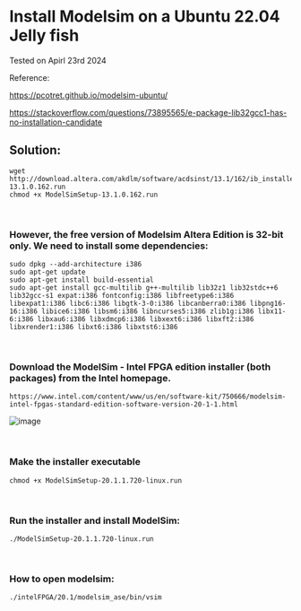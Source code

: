 # Install Modelsim on a Ubuntu 22.04 Jelly fish

Tested on Apirl 23rd 2024

Reference:
 
 https://pcotret.github.io/modelsim-ubuntu/ <br>

 https://stackoverflow.com/questions/73895565/e-package-lib32gcc1-has-no-installation-candidate 
 

## Solution:
```
wget http://download.altera.com/akdlm/software/acdsinst/13.1/162/ib_installers/ModelSimSetup-13.1.0.162.run
chmod +x ModelSimSetup-13.1.0.162.run
```
 <br>
 
### However, the free version of Modelsim Altera Edition is 32-bit only. We need to install some dependencies:

```
sudo dpkg --add-architecture i386
sudo apt-get update
sudo apt-get install build-essential
sudo apt-get install gcc-multilib g++-multilib lib32z1 lib32stdc++6 lib32gcc-s1 expat:i386 fontconfig:i386 libfreetype6:i386 libexpat1:i386 libc6:i386 libgtk-3-0:i386 libcanberra0:i386 libpng16-16:i386 libice6:i386 libsm6:i386 libncurses5:i386 zlib1g:i386 libx11-6:i386 libxau6:i386 libxdmcp6:i386 libxext6:i386 libxft2:i386 libxrender1:i386 libxt6:i386 libxtst6:i386
```

 <br>
 

### Download the ModelSim - Intel FPGA edition installer (both packages) from the Intel homepage.
```
https://www.intel.com/content/www/us/en/software-kit/750666/modelsim-intel-fpgas-standard-edition-software-version-20-1-1.html
```
![image](https://github.com/qsz746/How-to-install-modelsim-on-ubuntu-22.04/assets/55030187/43d48986-380c-43df-8071-ce592747979f)

 <br>

### Make the installer executable

```
chmod +x ModelSimSetup-20.1.1.720-linux.run
```

 <br>

### Run the installer and install ModelSim:
```
./ModelSimSetup-20.1.1.720-linux.run
```

 <br>

### How to open modelsim:
```
./intelFPGA/20.1/modelsim_ase/bin/vsim
```
